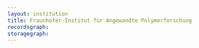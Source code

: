 ```yaml
---
layout: institution
title: Fraunhofer-Institut für Angewandte Polymerforschung
recordsgraph: 
storagegraph: 
---
```

